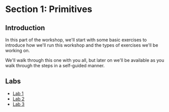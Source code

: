 # Section 1: Primitives

## Introduction

In this part of the workshop, we'll start with some basic exercises to introduce how we'll run this workshop
and the types of exercises we'll be working on.

We'll walk through this one with you all, but later on we'll be available as you walk through the steps in a self-guided manner.

## Labs
- [Lab 1](lab1)
- [Lab 2](lab2)
- [Lab 3](lab3)
